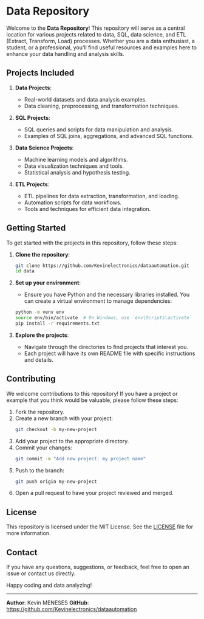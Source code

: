 # Data Repository

Welcome to the **Data Repository**! This repository will serve as a central location for various projects related to data, SQL, data science, and ETL (Extract, Transform, Load) processes. Whether you are a data enthusiast, a student, or a professional, you'll find useful resources and examples here to enhance your data handling and analysis skills.

## Projects Included

1. **Data Projects**:
    - Real-world datasets and data analysis examples.
    - Data cleaning, preprocessing, and transformation techniques.

2. **SQL Projects**:
    - SQL queries and scripts for data manipulation and analysis.
    - Examples of SQL joins, aggregations, and advanced SQL functions.

3. **Data Science Projects**:
    - Machine learning models and algorithms.
    - Data visualization techniques and tools.
    - Statistical analysis and hypothesis testing.

4. **ETL Projects**:
    - ETL pipelines for data extraction, transformation, and loading.
    - Automation scripts for data workflows.
    - Tools and techniques for efficient data integration.

## Getting Started

To get started with the projects in this repository, follow these steps:

1. **Clone the repository**:
    ```sh
    git clone https://github.com/Kevinelectronics/dataautomation.git
    cd data
    ```

2. **Set up your environment**:
    - Ensure you have Python and the necessary libraries installed. You can create a virtual environment to manage dependencies:
    ```sh
    python -m venv env
    source env/bin/activate  # On Windows, use `env\Scripts\activate`
    pip install -r requirements.txt
    ```

3. **Explore the projects**:
    - Navigate through the directories to find projects that interest you.
    - Each project will have its own README file with specific instructions and details.

## Contributing

We welcome contributions to this repository! If you have a project or example that you think would be valuable, please follow these steps:

1. Fork the repository.
2. Create a new branch with your project:
    ```sh
    git checkout -b my-new-project
    ```
3. Add your project to the appropriate directory.
4. Commit your changes:
    ```sh
    git commit -m "Add new project: my project name"
    ```
5. Push to the branch:
    ```sh
    git push origin my-new-project
    ```
6. Open a pull request to have your project reviewed and merged.

## License

This repository is licensed under the MIT License. See the [LICENSE](LICENSE) file for more information.

## Contact

If you have any questions, suggestions, or feedback, feel free to open an issue or contact us directly.

Happy coding and data analyzing!

---

**Author**: Kevin MENESES
**GitHub**: https://github.com/Kevinelectronics/dataautomation

